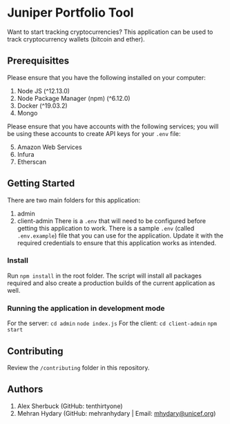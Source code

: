 # Juniper Portfolio Tool

Want to start tracking cryptocurrencies? This application can be used to track cryptocurrency wallets (bitcoin and ether).

## Prerequisittes

Please ensure that you have the following installed on your computer:

1. Node JS (^12.13.0)
2. Node Package Manager (npm) (^6.12.0)
3. Docker (^19.03.2)
4. Mongo

Please ensure that you have accounts with the following services; you will be using these accounts to create API keys for your `.env` file:

5. Amazon Web Services
6. Infura
7. Etherscan

## Getting Started

There are two main folders for this application:

1. admin
2. client-admin
   There is a `.env` that will need to be configured before getting this application to work. There is a sample `.env` (called `.env.example`) file that you can use for the application. Update it with the required credentials to ensure that this application works as intended.

### Install

Run `npm install` in the root folder. The script will install all packages required and also create a production builds of the current application as well.

### Running the application in development mode

For the server:
`cd admin`
`node index.js`
For the client:
`cd client-admin`
`npm start`

## Contributing

Review the `/contributing` folder in this repository.

## Authors

1. Alex Sherbuck (GitHub: tenthirtyone)
2. Mehran Hydary (GitHub: mehranhydary | Email: mhydary@unicef.org)
